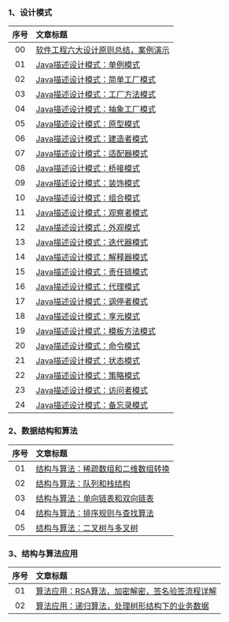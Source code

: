 
### 1、设计模式

|序号|文章标题|
|:---:|:---|
|00|[软件工程六大设计原则总结，案例演示](https://mp.weixin.qq.com/s/P6UAH9Hrbg1Zng2Y26FvHA)|
|01|[Java描述设计模式：单例模式](https://mp.weixin.qq.com/s/Ry6LZ_18oua5gruTfsaW0A)|
|02|[Java描述设计模式：简单工厂模式](https://mp.weixin.qq.com/s/WV-YzwfRhxd_SYj2MuruXQ)|
|03|[Java描述设计模式：工厂方法模式](https://mp.weixin.qq.com/s/rvu939X8hganV2qhoyyxTg)|
|04|[Java描述设计模式：抽象工厂模式](https://mp.weixin.qq.com/s/WHfLcUSaZmR6vXKRsMecGw)|
|05|[Java描述设计模式：原型模式](https://mp.weixin.qq.com/s/wFDQYV4n1sJ9OCGvZUc42w)|
|06|[Java描述设计模式：建造者模式](https://mp.weixin.qq.com/s/J1rAesIWzEjNGzf521jMxA)|
|07|[Java描述设计模式：适配器模式](https://mp.weixin.qq.com/s/kqHnaADsUBPR5-RrkMrEHA)|
|08|[Java描述设计模式：桥接模式](https://mp.weixin.qq.com/s/L5ZSNqXEkeIvSogewzsatg)|
|09|[Java描述设计模式：装饰模式](https://mp.weixin.qq.com/s/YXmRV7ekT3AwjMTvheNxbw)|
|10|[Java描述设计模式：组合模式](https://mp.weixin.qq.com/s/WjXhOlpdwHcOad3dr8YHqQ)|
|11|[Java描述设计模式：观察者模式](https://mp.weixin.qq.com/s/AErNJ9Zm5DRgxPTcoi6v4A)|
|12|[Java描述设计模式：外观模式](https://mp.weixin.qq.com/s/gSK_rFovj7BntsKeOTDWqw)|
|13|[Java描述设计模式：迭代器模式](https://mp.weixin.qq.com/s/BBiUNUGoJUcXu3u1u9t5MQ)|
|14|[Java描述设计模式：解释器模式](https://mp.weixin.qq.com/s/ioXiiTk_me3EcNgV6ktCpA)|
|15|[Java描述设计模式：责任链模式](https://mp.weixin.qq.com/s/EnVcgnLqv4TCp-c33bR6WA)|
|16|[Java描述设计模式：代理模式](https://mp.weixin.qq.com/s/vb5mNqguPB18VDNjEEIEyw)|
|17|[Java描述设计模式：调停者模式](https://mp.weixin.qq.com/s/xkNQh3J2HCXigDpmBCnjMQ)|
|18|[Java描述设计模式：享元模式](https://mp.weixin.qq.com/s/bfAy2Gh7D3V1OVWnOIQ3nw)|
|19|[Java描述设计模式：模板方法模式](https://mp.weixin.qq.com/s/3oC83nDjQ-ZCGFiyvPGx8w)|
|20|[Java描述设计模式：命令模式](https://mp.weixin.qq.com/s/VjaohnOgCNHaPEIFq7FNgw)|
|21|[Java描述设计模式：状态模式](https://mp.weixin.qq.com/s/HXhX1ywAKp3UPKVK0zHvYA)|
|22|[Java描述设计模式：策略模式](https://mp.weixin.qq.com/s/kBiDvJf7Qgha8jZSJ_eAhA)|
|23|[Java描述设计模式：访问者模式](https://mp.weixin.qq.com/s/etCs6BSm6ZIHucQdXrvmGQ)|
|24|[Java描述设计模式：备忘录模式](https://mp.weixin.qq.com/s/TXC1TagrSpCWPjXh2b_kkQ)|

### 2、数据结构和算法

|序号|文章标题|
|:---:|:---|
|01|[结构与算法：稀疏数组和二维数组转换](https://mp.weixin.qq.com/s/KJFZTnbFBdm1HHNKql_KsA)|
|02|[结构与算法：队列和栈结构](https://mp.weixin.qq.com/s/-P48jr-0RUtUelbZjaDlNg)|
|03|[结构与算法：单向链表和双向链表](https://mp.weixin.qq.com/s/LFKkH7pKwWABD_PJAHOnoQ)|
|04|[结构与算法：排序规则与查找算法](https://mp.weixin.qq.com/s/3nrTcEKvjQrSL8ra9MqrWQ)|
|05|[结构与算法：二叉树与多叉树](https://mp.weixin.qq.com/s/-NDLiC8FJ36vMWJgHr5Weg)|

### 3、结构与算法应用

|序号|文章标题|
|:---:|:---|
|01|[算法应用：RSA算法，加密解密，签名验签流程详解](https://mp.weixin.qq.com/s/GNxbnkuPFXSvDrLODU8kVg)|
|02|[算法应用：递归算法，处理树形结构下的业务数据](https://mp.weixin.qq.com/s/KSTHZ3YAe5HxBoM-CbFe9A)|